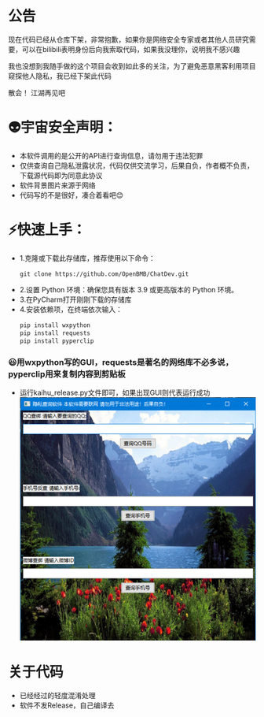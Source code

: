 # 公告
现在代码已经从仓库下架，非常抱歉，如果你是网络安全专家或者其他人员研究需要，可以在bilibili表明身份后向我索取代码，如果我没理你，说明我不感兴趣

我也没想到我随手做的这个项目会收到如此多的关注，为了避免恶意黑客利用项目窥探他人隐私，我已经下架此代码

散会！ 江湖再见吧
# 👽宇宙安全声明：
* 本软件调用的是公开的API进行查询信息，请勿用于违法犯罪
* 仅供查询自己隐私泄露状况，代码仅供交流学习，后果自负，作者概不负责，下载源代码即为同意此协议
* 软件背景图片来源于网络
* 代码写的不是很好，凑合着看吧😊
# ⚡️快速上手：
* 1.克隆或下载此存储库，推荐使用以下命令：
   ```
   git clone https://github.com/OpenBMB/ChatDev.git
   ```
* 2.设置 Python 环境：确保您具有版本 3.9 或更高版本的 Python 环境。
* 3.在PyCharm打开刚刚下载的存储库
* 4.安装依赖项，在终端依次输入：
  ```
  pip install wxpython
  pip install requests
  pip install pyperclip
  ```
### 😃用wxpython写的GUI，requests是著名的网络库不必多说，pyperclip用来复制内容到剪贴板
* 运行kaihu_release.py文件即可，如果出现GUI则代表运行成功
![GUI](GUI.jpg "GUI图片")
# 关于代码
* 已经经过的轻度混淆处理
* 软件不发Release，自己编译去
